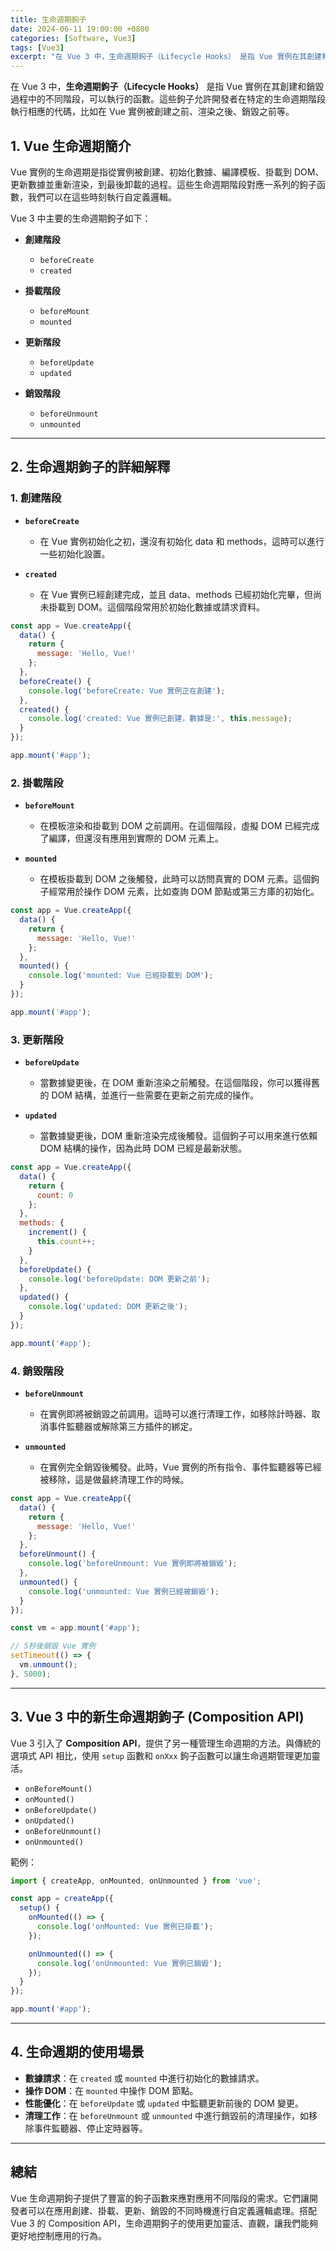 ```yaml
---
title: 生命週期鉤子
date: 2024-06-11 19:00:00 +0800
categories: [Software, Vue3]
tags: [Vue3] 
excerpt: "在 Vue 3 中，生命週期鉤子（Lifecycle Hooks） 是指 Vue 實例在其創建和銷毀過程中的不同階段，可以執行的函數。這些鉤子允許開發者在特定的生命週期階段執行相應的代碼，比如在 Vue 實例被創建之前、渲染之後、銷毀之前等"
---
```


在 Vue 3 中，**生命週期鉤子（Lifecycle Hooks）** 是指 Vue 實例在其創建和銷毀過程中的不同階段，可以執行的函數。這些鉤子允許開發者在特定的生命週期階段執行相應的代碼，比如在 Vue 實例被創建之前、渲染之後、銷毀之前等。

## 1. **Vue 生命週期簡介**

Vue 實例的生命週期是指從實例被創建、初始化數據、編譯模板、掛載到 DOM、更新數據並重新渲染，到最後卸載的過程。這些生命週期階段對應一系列的鉤子函數，我們可以在這些時刻執行自定義邏輯。

Vue 3 中主要的生命週期鉤子如下：

- **創建階段**
  - `beforeCreate`
  - `created`
  
- **掛載階段**
  - `beforeMount`
  - `mounted`

- **更新階段**
  - `beforeUpdate`
  - `updated`
  
- **銷毀階段**
  - `beforeUnmount`
  - `unmounted`

---

## 2. **生命週期鉤子的詳細解釋**

### **1. 創建階段**

- **`beforeCreate`**
  - 在 Vue 實例初始化之初，還沒有初始化 data 和 methods，這時可以進行一些初始化設置。
  
- **`created`**
  - 在 Vue 實例已經創建完成，並且 data、methods 已經初始化完畢，但尚未掛載到 DOM。這個階段常用於初始化數據或請求資料。

```js
const app = Vue.createApp({
  data() {
    return {
      message: 'Hello, Vue!'
    };
  },
  beforeCreate() {
    console.log('beforeCreate: Vue 實例正在創建');
  },
  created() {
    console.log('created: Vue 實例已創建，數據是:', this.message);
  }
});

app.mount('#app');
```

### **2. 掛載階段**

- **`beforeMount`**
  - 在模板渲染和掛載到 DOM 之前調用。在這個階段，虛擬 DOM 已經完成了編譯，但還沒有應用到實際的 DOM 元素上。

- **`mounted`**
  - 在模板掛載到 DOM 之後觸發，此時可以訪問真實的 DOM 元素。這個鉤子經常用於操作 DOM 元素，比如查詢 DOM 節點或第三方庫的初始化。

```js
const app = Vue.createApp({
  data() {
    return {
      message: 'Hello, Vue!'
    };
  },
  mounted() {
    console.log('mounted: Vue 已經掛載到 DOM');
  }
});

app.mount('#app');
```

### **3. 更新階段**

- **`beforeUpdate`**
  - 當數據變更後，在 DOM 重新渲染之前觸發。在這個階段，你可以獲得舊的 DOM 結構，並進行一些需要在更新之前完成的操作。

- **`updated`**
  - 當數據變更後，DOM 重新渲染完成後觸發。這個鉤子可以用來進行依賴 DOM 結構的操作，因為此時 DOM 已經是最新狀態。

```js
const app = Vue.createApp({
  data() {
    return {
      count: 0
    };
  },
  methods: {
    increment() {
      this.count++;
    }
  },
  beforeUpdate() {
    console.log('beforeUpdate: DOM 更新之前');
  },
  updated() {
    console.log('updated: DOM 更新之後');
  }
});

app.mount('#app');
```

### **4. 銷毀階段**

- **`beforeUnmount`**
  - 在實例即將被銷毀之前調用。這時可以進行清理工作，如移除計時器、取消事件監聽器或解除第三方插件的綁定。

- **`unmounted`**
  - 在實例完全銷毀後觸發。此時，Vue 實例的所有指令、事件監聽器等已經被移除，這是做最終清理工作的時候。

```js
const app = Vue.createApp({
  data() {
    return {
      message: 'Hello, Vue!'
    };
  },
  beforeUnmount() {
    console.log('beforeUnmount: Vue 實例即將被銷毀');
  },
  unmounted() {
    console.log('unmounted: Vue 實例已經被銷毀');
  }
});

const vm = app.mount('#app');

// 5秒後銷毀 Vue 實例
setTimeout(() => {
  vm.unmount();
}, 5000);
```

---

## 3. **Vue 3 中的新生命週期鉤子 (Composition API)**

Vue 3 引入了 **Composition API**，提供了另一種管理生命週期的方法。與傳統的選項式 API 相比，使用 `setup` 函數和 `onXxx` 鉤子函數可以讓生命週期管理更加靈活。

- `onBeforeMount()`
- `onMounted()`
- `onBeforeUpdate()`
- `onUpdated()`
- `onBeforeUnmount()`
- `onUnmounted()`

範例：

```js
import { createApp, onMounted, onUnmounted } from 'vue';

const app = createApp({
  setup() {
    onMounted(() => {
      console.log('onMounted: Vue 實例已掛載');
    });

    onUnmounted(() => {
      console.log('onUnmounted: Vue 實例已銷毀');
    });
  }
});

app.mount('#app');
```

---

## 4. **生命週期的使用場景**

- **數據請求**：在 `created` 或 `mounted` 中進行初始化的數據請求。
- **操作 DOM**：在 `mounted` 中操作 DOM 節點。
- **性能優化**：在 `beforeUpdate` 或 `updated` 中監聽更新前後的 DOM 變更。
- **清理工作**：在 `beforeUnmount` 或 `unmounted` 中進行銷毀前的清理操作，如移除事件監聽器、停止定時器等。

---

## 總結

Vue 生命週期鉤子提供了豐富的鉤子函數來應對應用不同階段的需求。它們讓開發者可以在應用創建、掛載、更新、銷毀的不同時機進行自定義邏輯處理。搭配 Vue 3 的 Composition API，生命週期鉤子的使用更加靈活、直觀，讓我們能夠更好地控制應用的行為。
